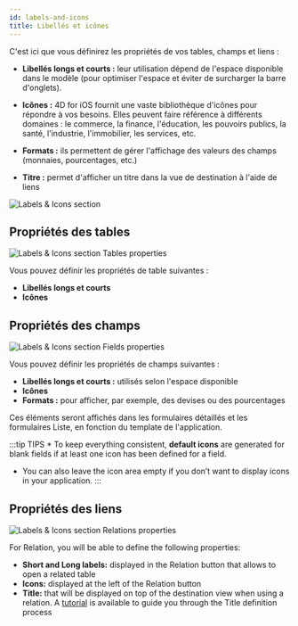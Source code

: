 ```yaml
---
id: labels-and-icons
title: Libellés et icônes
---
```


C'est ici que vous définirez les propriétés de vos tables, champs et liens :

* **Libellés longs et courts :** leur utilisation dépend de l'espace disponible dans le modèle (pour optimiser l'espace et éviter de surcharger la barre d'onglets).
* **Icônes :** 4D for iOS fournit une vaste bibliothèque d'icônes pour répondre à vos besoins. Elles peuvent faire référence à différents domaines : le commerce, la finance, l'éducation, les pouvoirs publics, la santé, l'industrie, l'immobilier, les services, etc.

* **Formats :** ils permettent de gérer l'affichage des valeurs des champs (monnaies, pourcentages, etc.)

* **Titre :** permet d'afficher un titre dans la vue de destination à l'aide de liens

![Labels & Icons section](assets/en/project-editor/Labels-&-icons-section-4D-for-iOS.png)

## Propriétés des tables

![Labels & Icons section Tables properties](assets/en/project-editor/Tables-properties-Labels-icons-section-4D-for-iOS.png)

Vous pouvez définir les propriétés de table suivantes :

* **Libellés longs et courts**
* **Icônes**

## Propriétés des champs

![Labels & Icons section Fields properties](assets/en/project-editor/Fields-properties-Labels-icons-section-4D-for-iOS.png)

Vous pouvez définir les propriétés de champs suivantes :

* **Libellés longs et courts :** utilisés selon l'espace disponible
* **Icônes**
* **Formats :** pour afficher, par exemple, des devises ou des pourcentages

Ces éléments seront affichés dans les formulaires détaillés et les formulaires Liste, en fonction du template de l'application.

:::tip TIPS * To keep everything consistent, **default icons** are generated for blank fields if at least one icon has been defined for a field.

* You can also leave the icon area empty if you don’t want to display icons in your application. :::

## Propriétés des liens

![Labels & Icons section Relations properties](assets/en/project-editor/Relations-properties-Labels-icons-section-4D-for-iOS.png)

For Relation, you will be able to define the following properties:

* **Short and Long labels:** displayed in the Relation button that allows to open a related table
* **Icons:** displayed at the left of the Relation button
* **Title:** that will be displayed on top of the destination view when using a relation. A [tutorial](one-to-many-relations-title-definition.html) is available to guide you through the Title definition process